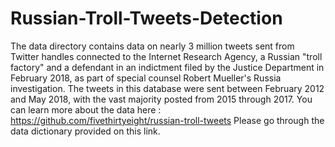# Russian-Troll-Tweets-Detection
The data directory contains data on nearly 3 million tweets sent from Twitter handles connected to the Internet Research Agency, a Russian "troll factory" and a defendant in an indictment filed by the Justice Department in February 2018, as part of special counsel Robert Mueller's Russia investigation. The tweets in this database were sent between February 2012 and May 2018, with the vast majority posted from 2015 through 2017.
You can learn more about the data here : https://github.com/fivethirtyeight/russian-troll-tweets
Please go through the data dictionary provided on this link.
